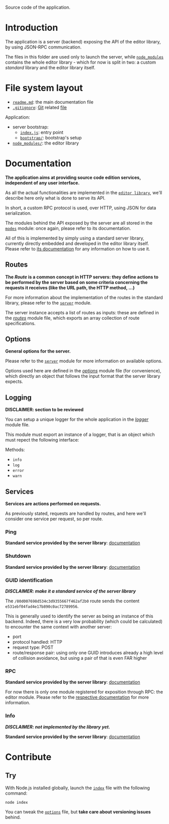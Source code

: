 Source code of the application.





# Introduction

The application is a server (backend) exposing the API of the editor library, by using JSON-RPC communication.

The files in this folder are used only to launch the server, while [`node_modules`](./node_modules) contains the whole editor library - which for now is split in two: a custom _standard_ library and the editor library itself.





# File system layout

- [`readme.md`](./readme.md): the main documentation file
- [`.gitignore`](./.gitignore): [Git](http://git-scm.com/) related [file](http://git-scm.com/docs/gitignore)

Application:

- server bootstrap: 
	- [`index.js`](./index.js): entry point
	- [`bootstrap/`](./bootstrap/): bootstrap's setup
- [`node_modules/`](./node_modules/): the editor library





# Documentation

__The application aims at providing source code edition services, independent of any user interface.__

As all the actual functionalities are implemented in the [`editor library`](./node_modules), we'll describe here only what is done to serve its API.

In short, a custom RPC protocol is used, over HTTP, using JSON for data serialization.

The modules behind the API exposed by the server are all stored in the [`modes`](node_modules/modes) module: once again, please refer to its documentation.

All of this is implemented by simply using a standard server library, currently directly embedded and developed in the editor library itself. Please refer to [its documentation](node_modules/std/server/README.md) for any information on how to use it.

## Routes

__The _Route_ is a common concept in HTTP servers: they define actions to be performed by the server based on some criteria concerning the requests it receives (like the URL path, the HTTP method, ...)__

For more information about the implementation of the routes in the standard library, please refer to the [`server`](node_modules/std/server) module.

The server instance accepts a list of routes as inputs: these are defined in the [_routes_](./routes.js) module file, which exports an array collection of route specifications.

## Options

__General options for the server.__

Please refer to the [`server`](node_modules/std/server) module for more information on available options.

Options used here are defined in the [_options_](./options.js) module file (for convenience), which directly an object that follows the input format that the server library expects.

## Logging

__DISCLAIMER: section to be reviewed__

You can setup a unique logger for the whole application in the [_logger_](./logger.js) module file.

This module must export an instance of a logger, that is an object which must repect the following interface:

Methods:

- `info`
- `log`
- `error`
- `warn`

## Services

__Services are actions performed on requests.__

As previously stated, requests are handled by routes, and here we'll consider one service per request, so per route.

### Ping

__Standard service provided by the server library__: [documentation](node_modules/std/server#ping)

### Shutdown

__Standard service provided by the server library__: [documentation](node_modules/std/server#shutdown)

### GUID identification

___DISCLAIMER: make it a standard service of the server library___

The `/80d007698d534c3d9355667f462af2b0` route sends the content `e531ebf04fad4e17b890c0ac72789956`.

This is generally used to identify the server as being an instance of this backend. Indeed, there is a very low probability (which could be calculated) to encounter the same context with another server:

- port
- protocol handled: HTTP
- request type: POST
- route/response pair: using only one GUID introduces already a high level of collision avoidance, but using a pair of that is even FAR higher

### RPC

__Standard service provided by the server library__: [documentation](node_modules/std/server#rpc)

For now there is only one module registered for exposition through RPC: the editor module. Please refer to the [respective documentation](node_modules/modes) for more information.

### Info

___DISCLAIMER: not implemented by the library yet.___

__Standard service provided by the server library__: [documentation](node_modules/std/server#info)





# Contribute

## Try

With Node.js installed globally, launch the [`index`](./index.js) file with the following command:

```dos
node index
```

You can tweak the [`options`](./options.js) file, but __take care about versioning issues__ behind.
